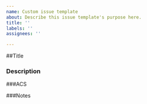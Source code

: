 ```yaml
---
name: Custom issue template
about: Describe this issue template's purpose here.
title: ''
labels: ''
assignees: ''

---
```


##Title


### Description

###ACS

###Notes
